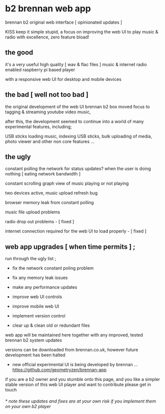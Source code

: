 # b2 brennan web app

brennan b2 original web interface [ opinionated updates ]

KISS keep it simple stupid, a focus on improving the web UI to play music & radio with excellence, zero feature bload!


## the good

it's a very useful high quality [ wav & flac files ] music & internet radio enabled raspberry pi based player

with a responsive web UI for desktop and mobile devices


## the bad [ well not too bad ]

the original development of the web UI brennan b2 box moved focus to tagging & streaming youtube video music,

after this, the development seemed to continue into a world of many experimental features, including;

USB sticks loading music, indexing USB sticks, bulk uploading of media, photo viewer and other non core features ...


## the ugly

constant polling the network for status updates? when the user is doing nothing [ eating network bandwidth ]

constant scrolling graph view of music playing or not playing

two devices active, music upload refresh bug

browser memory leak from constant polling

music file upload problems

radio drop out problems - [ fixed ]

internet connection required for the web UI to load properly - [ fixed ]


## web app upgrades [ when time permits ] ;

run through the ugly list ;

- fix the network constant poling problem

- fix any memory leak issues

- make any performance updates

- improve web UI controls

- improve mobile web UI

- implement version control

- clear up & clean old or redundant files 

web app will be maintained here together with any improved, tested brennan b2 system updates 

versions can be downloaded from brennan.co.uk, however future development has been halted

* new official experimental UI is being developed by brennan ... https://github.com/geometryzen/brennan-app 

if you are a b2 owner and you stumble onto this page, and you like a simpler stable version of this web UI player and want to contribute please get in touch

###### * note these updates and fixes are at your own risk if you implement them on your own b2 player
